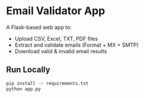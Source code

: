# Email Validator App

A Flask-based web app to:
- Upload CSV, Excel, TXT, PDF files
- Extract and validate emails (Format + MX + SMTP)
- Download valid & invalid email results

## Run Locally

```bash
pip install -r requirements.txt
python app.py
